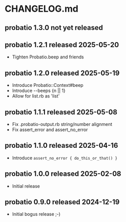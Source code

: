 
# CHANGELOG.md


## probatio 1.3.0 not yet released


## probatio 1.2.1 released 2025-05-20

* Tighten Probatio.beep and friends


## probatio 1.2.0 released 2025-05-19

* Introduce Probatio::Context#beep
* Introduce --beeps {n || 1}
* Allow for list.rb as 'list'


## probatio 1.1.1 released 2025-05-08

* Fix .probatio-output.rb string/number alignment
* Fix assert_error and assert_no_error


## probatio 1.1.0 released 2025-04-16

* Introduce `assert_no_error { do_this_or_that() }`


## probatio 1.0.0 released 2025-02-08

* Initial release


## probatio 0.9.0 released 2024-12-19

* Initial bogus release ;-)

